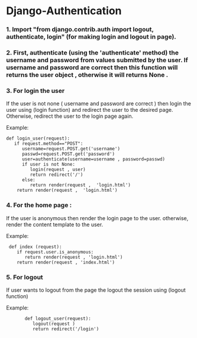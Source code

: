 # Django-Authentication


### 1. Import   "from django.contrib.auth import logout, authenticate, login"   (for  making login and logout in page).


### 2. First, authenticate (using the 'authenticate' method) the username and password from values submitted by the user. If username and password are correct then this function will returns the user object , otherwise it will returns None .

### 3. For login the user

   If the user is not none ( username and password are correct ) then login the user using (login function) and redirect the user to the desired page. Otherwise, redirect the user to the login page again.
 
Example:  
          
    def login_user(request):
       if request.method=="POST":
          username=request.POST.get('username')
          passwd=request.POST.get('password')
          user=authenticate(username=username , password=passwd)
          if user is not None:
             login(request , user)
             return redirect('/')
          else:
             return render(request ,  'login.html')
        return render(request ,  'login.html')



### 4. For the home page :
             
  If the user is anonymous then render the login page to the user. otherwise, render the content template to the user.

   Example: 
                      
     def index (request):
        if request.user.is_anonymous:
           return render(request , 'login.html')
        return render(request , 'index.html') 

### 5. For logout 

   If user wants to logout from  the page the logout the session using (logout function)

   Example: 

           def logout_user(request):
              logout(request )
              return redirect('/login')
